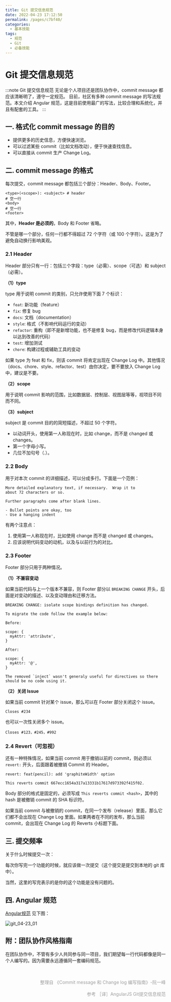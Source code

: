 ```yaml
---
title: Git 提交信息规范
date: 2022-04-23 17:12:50
permalink: /pages/c7bf40/
categories:
  - 基本技能
tags:
  - 规范
  - Git
  - 必备技能
---
```


# Git 提交信息规范

:::note Git 提交信息规范
无论是个人项目还是团队协作中，commit message 都应该清晰明了，遵守一定规范。
目前，社区有多种 commit message 的写法规范。本文介绍 Angular 规范，这是目前使用最广的写法，比较合理和系统化，并且有配套的工具。
:::

## 一. 格式化 commit message 的目的

- 提供更多的历史信息，方便快速浏览。
- 可以过滤某些 commit（比如文档改动），便于快速查找信息。
- 可以直接从 commit 生产 Change Log。

## 二. commit message 的格式

每次提交，commit message 都包括三个部分：Header、Body、Footer。

```
<type>(<scope>): <subject> # header
# 空一行
<body>
# 空一行
<footer> 
```

其中，**Header 是必须的**，Body 和 Footer 省略。

不管是哪一个部分，任何一行都不得超过 72 个字符（或 100 个字符）。这是为了避免自动换行影响美观。

### 2.1 Header

Header 部分只有一行：包括三个字段：type（必需）、scope（可选）和 subject（必需）。

**（1）type**

type 用于说明 commit 的类别，只允许使用下面 7 个标识：

- `feat`: 新功能（feature）
- `fix`: 修复 bug
- `docs`: 文档（documentation）
- `style`: 格式（不影响代码运行的变动）
- `refactor`: 重构（即不是新增功能，也不是修复 bug，而是修改代码逻辑本身以达到改善的代码）
- `test`: 增加测试
- `chore`: 构建过程或辅助工具的变动

如果 type 为 feat 和 fix，则该 commit 将肯定出现在 Change Log 中。其他情况（docs、chore、style、refactor、test）由你决定，要不要放入 Change Log 中，建议是不要。

**（2）scope**

用于说明 commit 影响的范围，比如数据层、控制层、视图层等等，视项目不同而不同。

**（3）subject**

subject 是 commit 目的的简短描述，不超过 50 个字符。

- 以动词开头，使用第一人称现在时，比如 change，而不是 changed 或 changes。
- 第一个字母小写。
- 几位不加句号（.）。

### 2.2 Body

用于对本次 commit 的详细描述，可以分成多行。下面是一个范例：

```
More detailed explanatory text, if necessary.  Wrap it to 
about 72 characters or so. 

Further paragraphs come after blank lines.

- Bullet points are okay, too
- Use a hanging indent
```

有两个注意点：

1. 使用第一人称现在时，比如使用 change 而不是 changed 或 changes。
2. 应该说明代码变动的动机，以及与以前行为的对比。

### 2.3 Footer

Footer 部分只用于两种情况。

**（1）不兼容变动**

如果当前代码与上一个版本不兼容，则 Footer 部分以 `BREAKING CHANGE` 开头，后面是对变动的描述、以及变动理由和迁移方法。

```
BREAKING CHANGE: isolate scope bindings definition has changed.

To migrate the code follow the example below:

Before:

scope: {
  myAttr: 'attribute',
}

After:

scope: {
  myAttr: '@',
}

The removed `inject` wasn't generaly useful for directives so there should be no code using it.
```

**（2）关闭 Issue**

如果当前 commit 针对某个 issue，那么可以在 Footer 部分关闭这个 issue。

```
Closes #234
```

也可以一次性关闭多个 issue。

```
Closes #123，#245，#992
```

### 2.4 Revert（可忽视）

还有一种特殊情况，如果当前 commit 用于撤销以前的 commit，则必须以 `revert:` 开头，后面跟着被撤销 Commit 的 Header。

```
revert: feat(pencil): add 'graphiteWidth' option

This reverts commit 667ecc1654a317a13331b17617d973392f415f02.
```

Body 部分的格式是固定的，必须写成 `This reverts commit <hash>`，其中的 hash 是被撤销 commit 的 SHA 标识符。

如果当前 commit 与被撤销的 commit，在同一个发布（release）里面，那么它们都不会出现在 Change Log 里面。如果两者在不同的发布，那么当前 commit，会出现在 Change Log 的 Reverts 小标题下面。

## 三. 提交频率

关于什么时候提交一次：

每次你写完一个功能的时候，就应该做一次提交（这个提交是提交到本地的 git 库中）。

当然，这里的写完表示的是你的这个功能是没有问题的。

## 四. Angular 规范

[Angular规范](https://docs.google.com/document/d/1QrDFcIiPjSLDn3EL15IJygNPiHORgU1_OOAqWjiDU5Y/edit#heading=h.greljkmo14y0) 见下图：

![git_04-23_01](https://cdn.staticaly.com/gh/oliver556/image-hosting@master/20220423/git_04-23_01.1b4243x1lcm8.webp)

## 附：团队协作风格指南

在团队协作中，不管有多少人共同参与同一项目，我们期望每一行代码都像是同一个人编写的。因为需要永远遵循同一套编码规范。

<div style="color: #9e9e9e; text-align: right; font-size: 14px;">
<br />
<br />
整理自
<a
  href="http://www.ruanyifeng.com/blog/2016/01/commit_message_change_log.html"
  rel="external nofollow noopener noreferrer"
  target="_blank"
  style="text-align: right; color: #9e9e9e; text-decoration: none;"
>《Commit message 和 Change log 编写指南》-阮一峰
</a>
<br />
<br />
参考
<a
  href="https://segmentfault.com/a/1190000004282514"
  rel="external nofollow noopener noreferrer"
  target="_blank"
  style="text-align: right; color: #9e9e9e; text-decoration: none;"
  >［译］AngularJS Git提交信息规范
  </a>
</div>
